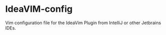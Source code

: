 # IdeaVIM-config
Vim configuration file for the IdeaVim Plugin from IntelliJ or other Jetbrains IDEs.
